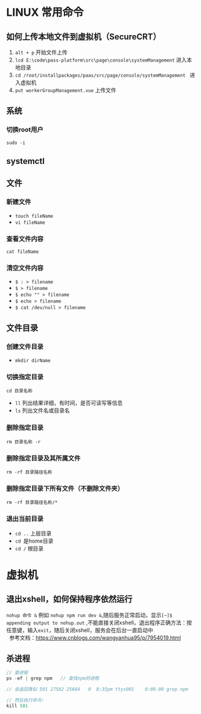 # LINUX 常用命令
## 如何上传本地文件到虚拟机（SecureCRT）
1. `alt + p` 开始文件上传
2. `lcd E:\code\pass-platform\src\page\console\systemManagement` 进入本地目录
3. `cd /root/installpackages/paas/src/page/console/systemManagement ` 进入虚拟机
4. `put workerGroupManagement.vue` 上传文件

## 系统
### 切换root用户
`sudo -i`
## systemctl

## 文件
### 新建文件
* `touch fileName`
* `vi fileName`
### 查看文件内容
`cat fileName`
### 清空文件内容
* `$ : > filename `
* `$ > filename `
* `$ echo "" > filename `
* `$ echo > filename `
* `$ cat /dev/null > filename`
## 文件目录
### 创建文件目录
* `mkdir dirName`
### 切换指定目录
`cd 目录名称`
* `ll` 列出结果详细，有时间，是否可读写等信息
* `ls` 列出文件名或目录名
### 删除指定目录
`rm 目录名称 -r`
### 删除指定目录及其所属文件
`rm -rf 目录路径名称`
### 删除指定目录下所有文件（不删除文件夹）
`rm -rf 目录路径名称/*`
### 退出当前目录
* `cd ..` 上层目录
* `cd `是home目录
* `cd /` 根目录

# 虚拟机
## 退出xshell，如何保持程序依然运行
`nohup 命令 &`
例如 `nohup npm run dev &`,随后服务正常启动，显示`[~]$ appending output to nohup.out` ,不能直接关闭xshell，退出程序正确方法：按任意键，输入`exit`，随后关闭xshell，服务会在后台一直启动中<br/>  
参考文档：https://www.cnblogs.com/wangyanhua95/p/7954019.html

## 杀进程
``` javascript
// 查进程
ps -ef | grep npm   // 查找npm的进程

// 会返回类似 501 27562 25664   0  8:35pm ttys001    0:00.00 grep npm

// 然后执行命令:
kill 501
```

